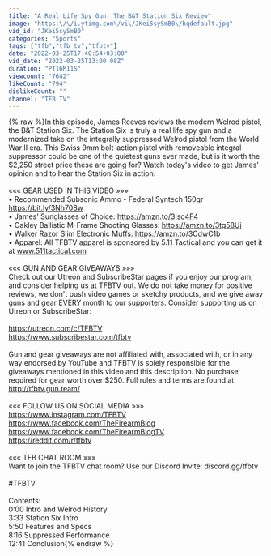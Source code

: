 ```yaml
---
title: "A Real Life Spy Gun: The B&T Station Six Review"
image: "https:\/\/i.ytimg.com\/vi\/JKei5sySmB0\/hqdefault.jpg"
vid_id: "JKei5sySmB0"
categories: "Sports"
tags: ["tfb","tfb tv","tfbtv"]
date: "2022-03-25T17:40:54+03:00"
vid_date: "2022-03-25T13:00:08Z"
duration: "PT16M11S"
viewcount: "7642"
likeCount: "794"
dislikeCount: ""
channel: "TFB TV"
---
```

{% raw %}In this episode, James Reeves reviews the modern Welrod pistol, the B&amp;T Station Six. The Station Six is truly a real life spy gun and a modernized take on the integrally suppressed Welrod pistol from the World War II era. This Swiss 9mm bolt-action pistol with removeable integral suppressor could be one of the quietest guns ever made, but is it worth the $2,250 street price these are going for? Watch today's video to get James' opinion and to hear the Station Six in action.<br /><br />««« GEAR USED IN THIS VIDEO »»»<br />• Recommended Subsonic Ammo - Federal Syntech 150gr <a rel="nofollow" target="blank" href="https://bit.ly/3Nh708w">https://bit.ly/3Nh708w</a><br />• James' Sunglasses of Choice: <a rel="nofollow" target="blank" href="https://amzn.to/3Iso4F4">https://amzn.to/3Iso4F4</a><br />• Oakley Ballistic M-Frame Shooting Glasses: <a rel="nofollow" target="blank" href="https://amzn.to/3tg58Uj">https://amzn.to/3tg58Uj</a><br />• Walker Razor Slim Electronic Muffs: <a rel="nofollow" target="blank" href="https://amzn.to/3CdwC1b">https://amzn.to/3CdwC1b</a><br />• Apparel: All TFBTV apparel is sponsored by 5.11 Tactical and you can get it at www.511tactical.com<br /><br />««« GUN AND GEAR GIVEAWAYS »»»<br />Check out our Utreon and SubscribeStar pages if you enjoy our program, and consider helping us at TFBTV out. We do not take money for positive reviews, we don't push video games or sketchy products, and we give away guns and gear EVERY month to our supporters. Consider supporting us on Utreon or SubscribeStar:<br /><br /><a rel="nofollow" target="blank" href="https://utreon.com/c/TFBTV">https://utreon.com/c/TFBTV</a><br /><a rel="nofollow" target="blank" href="https://www.subscribestar.com/tfbtv">https://www.subscribestar.com/tfbtv</a><br /><br />Gun and gear giveaways are not affiliated with, associated with, or in any way endorsed by YouTube and TFBTV is solely responsible for the giveaways mentioned in this video and this description. No purchase required for gear worth over $250. Full rules and terms are found at <a rel="nofollow" target="blank" href="http://tfbtv.gun.team/">http://tfbtv.gun.team/</a><br /><br />««« FOLLOW US ON SOCIAL MEDIA »»»<br /><a rel="nofollow" target="blank" href="https://www.instagram.com/TFBTV">https://www.instagram.com/TFBTV</a><br /><a rel="nofollow" target="blank" href="https://www.facebook.com/TheFirearmBlog">https://www.facebook.com/TheFirearmBlog</a><br /><a rel="nofollow" target="blank" href="https://www.facebook.com/TheFirearmBlogTV">https://www.facebook.com/TheFirearmBlogTV</a><br /><a rel="nofollow" target="blank" href="https://reddit.com/r/tfbtv">https://reddit.com/r/tfbtv</a><br /><br />««« TFB CHAT ROOM »»»<br />Want to join the TFBTV chat room? Use our Discord Invite: discord.gg/tfbtv<br /><br />#TFBTV<br /><br />Contents:<br />0:00 Intro and Welrod History<br />3:33 Station Six Intro<br />5:50 Features and Specs<br />8:16 Suppressed Performance<br />12:41 Conclusion{% endraw %}
